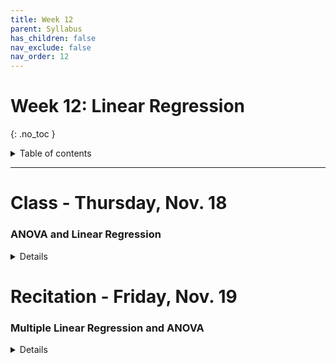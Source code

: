 ```yaml
---
title: Week 12
parent: Syllabus
has_children: false
nav_exclude: false
nav_order: 12
---
```


# Week 12: Linear Regression
{: .no_toc }

<details closed markdown="block">
  <summary>
    Table of contents
  </summary>
  {: .text-delta }
1. TOC
{:toc}
</details>

---

<!-- ########################################################################### -->

<!-- # Class - Monday, Nov. 15

<details closed markdown="block">
  <summary>Details</summary>

</details> -->

<!-- ########################################################################### -->

<!-- ########################################################################### -->

# Class - Thursday, Nov. 18

### ANOVA and Linear Regression

<details closed markdown="block">
  <summary>Details</summary>

**Review: ANOVA and Measures of Association**

+ **Class Notes** - [(html)](Class2/W12.C2-Review_ANOVA_AssociationMeasures.html){: target="blank"} - [(pdf)](Class2/W12.C2-Review_ANOVA_AssociationMeasures.pdf){: target="blank"}

+ **Class Exercise (answer key)** - [(zipped .Rmd)](Class2/W11.C2-Demo_ANOVA_v2_KEY.Rmd.zip) - [(html)](Class2/W11.C2-Demo_ANOVA_v2_KEY.html){: target="blank"} - [(pdf)](Class2/W11.C2-Demo_ANOVA_v2_KEY.pdf){: target="blank"}
  + *These notes are an extended version of the in-class exercise from last Thursday.*

**Linear Models and Regression**

+ **Class Notes** - [(html)](Class2/W12.C2-Notes_LinearModels.html){: target="blank"} - [(pdf)](Class2/W12.C2-Notes_LinearModels.pdf){: target="blank"}

+ **Class Exercise (answer key)** - [(zipped .R)](Class2/W12.C2-Exercise_Linear_Regression.R.zip) - [(html)](Class2/W12.C2-Exercise_Linear_Regression.html){: target="blank"}

</details>

<!-- ########################################################################### -->

<!-- ########################################################################### -->

# Recitation - Friday, Nov. 19

### Multiple Linear Regression and ANOVA

<details closed markdown="block">
  <summary>Details</summary>

+ **Class Exercise** - [(DATA)](Recitation/Data_Elephants.csv) - [(zipped .Rmd)](Recitation/W12.R1_Exercise_Interactions.Rmd.zip)
+ **Class Exercise (answer key)** - [zipped .Rmd](Recitation/W12.R1_Exercise_Interactions_KEY.Rmd.zip) - [HTML](Recitation/W12.R1_Exercise_Interactions_KEY.html){: target="blank"}

</details>

<!-- ########################################################################### -->
